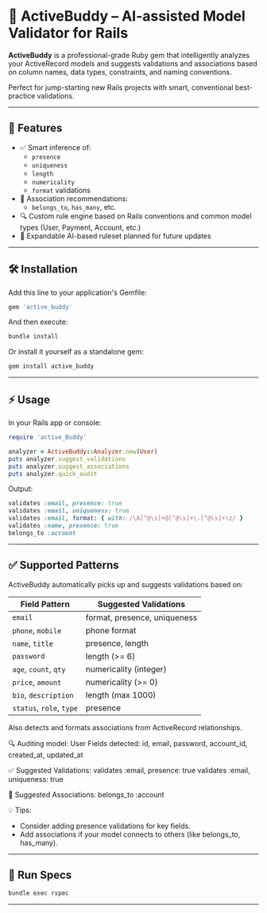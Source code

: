 # 🧠 ActiveBuddy – AI-assisted Model Validator for Rails

**ActiveBuddy** is a professional-grade Ruby gem that intelligently analyzes your ActiveRecord models and suggests validations and associations based on column names, data types, constraints, and naming conventions.

Perfect for jump-starting new Rails projects with smart, conventional best-practice validations.

---

## 🎯 Features

- ✅ Smart inference of:
  - `presence`
  - `uniqueness`
  - `length`
  - `numericality`
  - `format` validations
- 🧩 Association recommendations:
  - `belongs_to`, `has_many`, etc.
- 🔍 Custom rule engine based on Rails conventions and common model types (User, Payment, Account, etc.)
- 🔮 Expandable AI-based ruleset planned for future updates

---

## 🛠 Installation

Add this line to your application's Gemfile:

```ruby
gem 'active_buddy'
```

And then execute:

```bash
bundle install
```

Or install it yourself as a standalone gem:

```bash
gem install active_buddy
```

---

## ⚡️ Usage

In your Rails app or console:

```ruby
require 'active_Buddy'

analyzer = ActiveBuddy::Analyzer.new(User)
puts analyzer.suggest_validations
puts analyzer.suggest_associations
puts analyzer.quick_audit
```

Output:

```ruby
validates :email, presence: true
validates :email, uniqueness: true
validates :email, format: { with: /\A[^@\s]+@[^@\s]+\.[^@\s]+\z/ }
validates :name, presence: true
belongs_to :account
```

---

## ✅ Supported Patterns

ActiveBuddy automatically picks up and suggests validations based on:

| Field Pattern       | Suggested Validations |
|---------------------|------------------------|
| `email`             | format, presence, uniqueness |
| `phone`, `mobile`   | phone format |
| `name`, `title`     | presence, length |
| `password`          | length (>= 6) |
| `age`, `count`, `qty` | numericality (integer) |
| `price`, `amount`   | numericality (>= 0) |
| `bio`, `description`| length (max 1000) |
| `status`, `role`, `type` | presence |

Also detects and formats associations from ActiveRecord relationships.


🔍 Auditing model: User
  Fields detected: id, email, password, account_id, created_at, updated_at

  ✅ Suggested Validations:
  validates :email, presence: true
  validates :email, uniqueness: true

  🔗 Suggested Associations:
  belongs_to :account

  💡 Tips:
  - Consider adding presence validations for key fields.
  - Add associations if your model connects to others (like belongs_to, has_many).


---

## 🧪 Run Specs

```bash
bundle exec rspec
```

---